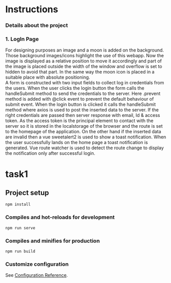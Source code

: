 # Instructions

### Details about the project

### 1. LogIn Page
For designing purposes an image and a moon is added on the background. Those background images/icons highlight the use of this webapp. Now the image is displayed as a relative position to move it accordingly and part of the image is placed outside the width of the window and overflow is set to hidden to avoid that part. In the same way the moon icon is placed in a suitable place with absolute positioning.  
A form is constructed with two input fields to collect log in credentials from the users. When the user clicks the login button the form calls the handleSubmit method to send the credentials to the server. Here .prevent method is added with @click event to prevent the default behaviour of submit event. When the login button is clicked it calls the handleSubmit method where axios is used to post the inserted data to the server. If the right credentials are passed then server response with email, Id & access token. As the access token is the principal element to contact with the server so it is stored in the localstorage of the browser and the route is set to the homepage of the application. 
On the other hand if the inserted data are invalid then a vue sweetalert2 is used to show a toast notification.
When the user successfully lands on the home page a toast notification is generated. Vue route watcher is used to detect the route change to display the notification only after successful login.


# task1

## Project setup
```
npm install
```

### Compiles and hot-reloads for development
```
npm run serve
```

### Compiles and minifies for production
```
npm run build
```

### Customize configuration
See [Configuration Reference](https://cli.vuejs.org/config/).
